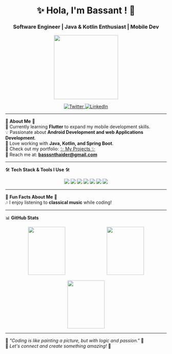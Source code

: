 <h1 align="center">✨ Hola, I'm Bassant ! 👋</h1>
<h3 align="center"> Software Engineer | Java & Kotlin Enthusiast | Mobile Dev </h3>

<p align="center">
  <!-- Use a working GIF -->
  <img src="https://media1.giphy.com/media/v1.Y2lkPTc5MGI3NjExMXM4NDkwem4xa2V6b3ZjNW51cGFlYXJmY3ExbmFxMDJwbGszZGExaSZlcD12MV9pbnRlcm5hbF9naWZfYnlfaWQmY3Q9Zw/HzPtbOKyBoBFsK4hyc/giphy.gif" width="200">
</p>

<p align="center">
  <a href="https://twitter.com/basanthaider" target="blank">
    <img src="https://img.shields.io/twitter/follow/basanthaider?logo=twitter&style=for-the-badge&color=ff69b4&labelColor=ffffff&logoColor=ffffff" alt="Twitter">
  </a>
  <a href="https://linkedin.com/in/bassanthaider" target="blank">
    <img src="https://img.shields.io/badge/LinkedIn-Bassant%20Haider-blueviolet?style=for-the-badge&logo=linkedin&color=ff8c00&labelColor=ffffff" alt="LinkedIn">
  </a>
</p>

---

🌸 **About Me** 🌸  
🌱 Currently learning **Flutter** to expand my mobile development skills.  
💡 Passionate about **Android Development and web Applications Development**.  
🚀 Love working with **Java, Kotlin, and Spring Boot**.  
📂 Check out my portfolio: [✨ My Projects ✨](https://bassanthaider.my.canva.site/)  
📩 Reach me at: **basssnthaider@gmail.com**  

---

🛠️ **Tech Stack & Tools I Use** 🛠️  
<p align="center">
  <img src="https://img.shields.io/badge/Code-Java-blueviolet?style=for-the-badge&logo=java"> 
  <img src="https://img.shields.io/badge/Code-Kotlin-purple?style=for-the-badge&logo=kotlin"> 
  <img src="https://img.shields.io/badge/Framework-SpringBoot-green?style=for-the-badge&logo=spring"> 
  <img src="https://img.shields.io/badge/Database-MySQL-blue?style=for-the-badge&logo=mysql"> 
  <img src="https://img.shields.io/badge/Cloud-Firebase-orange?style=for-the-badge&logo=firebase"> 
  <img src="https://img.shields.io/badge/Tool-Docker-blue?style=for-the-badge&logo=docker"> 
  <img src="https://img.shields.io/badge/VersionControl-Git-pink?style=for-the-badge&logo=git"> 
</p>

---

🎀 **Fun Facts About Me** 🎀  
🎶 I enjoy listening to **classical music** while coding!  

---

📊 **GitHub Stats**  
<p align="center">
  <img src="https://github-readme-stats.vercel.app/api?username=basanthaider&show_icons=true&theme=rose_pine&hide_border=true" width="48%" height="150">
  <img src="https://github-readme-streak-stats.herokuapp.com/?user=basanthaider&theme=rose_pine&hide_border=true" width="48%" height="150">
</p>

<p align="center">
  <img src="https://github-readme-stats.vercel.app/api/top-langs/?username=basanthaider&layout=compact&theme=rose_pine&hide_border=true" width="48%" height="150">
</p>

---

🌸 *"Coding is like painting a picture, but with logic and passion."* 🌸  
💖 *Let's connect and create something amazing!* 💖  
